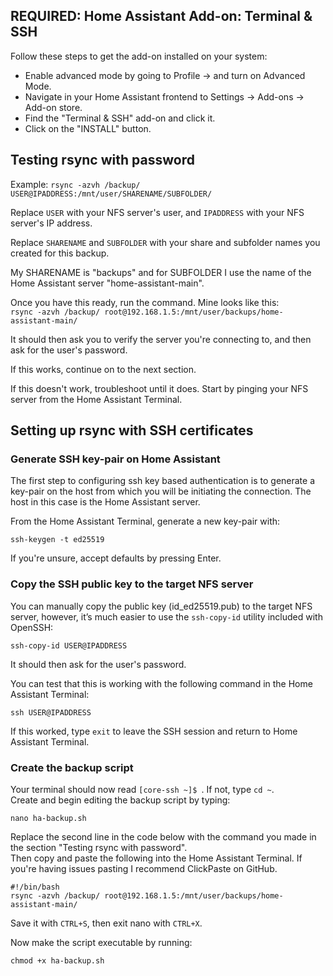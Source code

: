 ## REQUIRED: Home Assistant Add-on: Terminal & SSH
Follow these steps to get the add-on installed on your system:  
- Enable advanced mode by going to Profile -> and turn on Advanced Mode.  
- Navigate in your Home Assistant frontend to Settings -> Add-ons -> Add-on store.  
- Find the "Terminal & SSH" add-on and click it.  
- Click on the "INSTALL" button.
## Testing rsync with password
Example: ```rsync -azvh /backup/ USER@IPADDRESS:/mnt/user/SHARENAME/SUBFOLDER/```  

Replace ```USER``` with your NFS server's user, and ```IPADDRESS``` with your NFS server's IP address.  

Replace ```SHARENAME``` and ```SUBFOLDER``` with your share and subfolder names you created for this backup.  

My SHARENAME is "backups" and for SUBFOLDER I use the name of the Home Assistant server "home-assistant-main".  

Once you have this ready, run the command. Mine looks like this:  
```rsync -azvh /backup/ root@192.168.1.5:/mnt/user/backups/home-assistant-main/```  

It should then ask you to verify the server you're connecting to, and then ask for the user's password.  

If this works, continue on to the next section.  

If this doesn't work, troubleshoot until it does. Start by pinging your NFS server from the Home Assistant Terminal.  
## Setting up rsync with SSH certificates
### Generate SSH key-pair on Home Assistant
The first step to configuring ssh key based authentication is to generate a key-pair on the host from which you will be initiating the connection. The host in this case is the Home Assistant server.  

From the Home Assistant Terminal, generate a new key-pair with:  

```ssh-keygen -t ed25519```  

If you're unsure, accept defaults by pressing Enter.  

### Copy the SSH public key to the target NFS server
You can manually copy the public key (id_ed25519.pub) to the target NFS server, however, it’s much easier to use the ```ssh-copy-id``` utility included with OpenSSH:  

```ssh-copy-id USER@IPADDRESS```  

It should then ask for the user's password.  

You can test that this is working with the following command in the Home Assistant Terminal:  

```ssh USER@IPADDRESS```  

If this worked, type ```exit``` to leave the SSH session and return to Home Assistant Terminal.  

### Create the backup script
Your terminal should now read ```[core-ssh ~]$ ```. If not, type ```cd ~```.  
Create and begin editing the backup script by typing:  

```nano ha-backup.sh```   

Replace the second line in the code below with the command you made in the section "Testing rsync with password".  
Then copy and paste the following into the Home Assistant Terminal. If you're having issues pasting I recommend ClickPaste on GitHub.  

```
#!/bin/bash
rsync -azvh /backup/ root@192.168.1.5:/mnt/user/backups/home-assistant-main/
```

Save it with ```CTRL+S```, then exit nano with ```CTRL+X```.  

Now make the script executable by running:  

```chmod +x ha-backup.sh```

